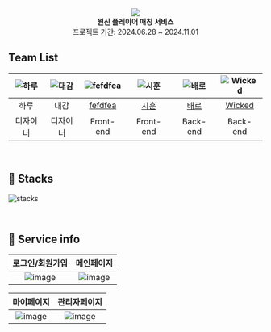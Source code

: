 <div align="center">
 <img src="https://github.com/user-attachments/assets/af33af76-9e7f-4928-ab18-06fe324ca505">
 <br>
<b>원신 플레이어 매칭 서비스</b><br>
 프로젝트 기간: 2024.06.28 ~ 2024.11.01
</div>

## Team List
|![하루](https://github.com/user-attachments/assets/af33af76-9e7f-4928-ab18-06fe324ca505)|![대감](https://github.com/user-attachments/assets/af33af76-9e7f-4928-ab18-06fe324ca505)|![fefdfea](https://avatars.githubusercontent.com/u/46808357?v=4)|![시훈](https://avatars.githubusercontent.com/u/111095268?v=4)|![배로](https://avatars.githubusercontent.com/u/35491206?v=4)|![Wicked](https://avatars.githubusercontent.com/u/77485397?v=4)|
|:---:|:---:|:---:|:---:|:---:|:---:|
|하루|대감|[fefdfea](https://github.com/fefdfea1)|[시훈](https://github.com/lee-sihun)|[배로](https://github.com/BaeRoNuI)|[Wicked](https://github.com/Preasim)|
|디자이너|디자이너|Front-end|Front-end|Back-end|Back-end|

<br>

## 📂 Stacks

![stacks](https://github.com/user-attachments/assets/972a92d8-3a79-432e-9cda-c6da89771275)

<br>

## 📸 Service info

|로그인/회원가입|메인페이지|
|:---:|:---:|
|![image](https://github.com/user-attachments/assets/3b69baee-80cf-4231-9ea3-d249403cdafb)|![image](https://github.com/user-attachments/assets/469b06fb-f470-4696-938e-986038cf0579)|

|마이페이지|관리자페이지|
|:---:|:---:|
|![image](https://github.com/user-attachments/assets/db767882-4fb5-43a5-b5c0-4ae7868a5a9c)|![image](https://github.com/user-attachments/assets/cde419a6-d5ae-4125-88c5-995822439a06)|
